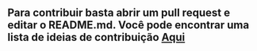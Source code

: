 ## Para contribuir basta abrir um pull request e editar o README.md. Você pode encontrar uma lista de ideias de contribuição [Aqui](https://github.com/mezotv/discord-badges/issues)
